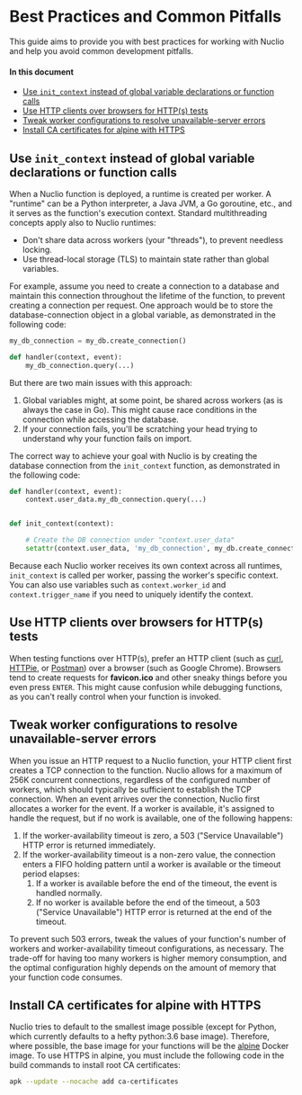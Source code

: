 # Best Practices and Common Pitfalls

This guide aims to provide you with best practices for working with Nuclio and help you avoid common development pitfalls.

#### In this document

- [Use `init_context` instead of global variable declarations or function calls
](#init_context-instead-of-global-context)
- [Use HTTP clients over browsers for HTTP(s) tests](#http-clients-for-testing)
- [Tweak worker configurations to resolve unavailable-server errors](#tweak-worker-cfg-to-resolve-http-503-errors)
- [Install CA certificates for alpine with HTTPS](#ca-certificates-for-alpine-w-https)

<a id="init_context-instead-of-global-context"></a>
## Use `init_context` instead of global variable declarations or function calls

When a Nuclio function is deployed, a runtime is created per worker. A "runtime" can be a Python interpreter, a Java JVM, a Go goroutine, etc., and it serves as the function's execution context.
Standard multithreading concepts apply also to Nuclio runtimes:

- Don't share data across workers (your "threads"), to prevent needless locking.
- Use thread-local storage (TLS) to maintain state rather than global variables.

For example, assume you need to create a connection to a database and maintain this connection throughout the lifetime of the function, to prevent creating a connection per request. One approach would be to store the database-connection object in a global variable, as demonstrated in the following code:
```python
my_db_connection = my_db.create_connection()

def handler(context, event):
    my_db_connection.query(...)
```
But there are two main issues with this approach:

1. Global variables might, at some point, be shared across workers (as is always the case in Go). This might cause race conditions in the connection while accessing the database.
2. If your connection fails, you'll be scratching your head trying to understand why your function fails on import.

The correct way to achieve your goal with Nuclio is by creating the database connection from the `init_context` function, as demonstrated in the following code:
```python
def handler(context, event):
    context.user_data.my_db_connection.query(...)


def init_context(context):

    # Create the DB connection under "context.user_data"
    setattr(context.user_data, 'my_db_connection', my_db.create_connection())
```

Because each Nuclio worker receives its own context across all runtimes, `init_context` is called per worker, passing the worker's specific context. You can also use variables such as `context.worker_id` and `context.trigger_name` if you need to uniquely identify the context.

<a id="http-clients-for-testing"></a>
## Use HTTP clients over browsers for HTTP(s) tests

When testing functions over HTTP(s), prefer an HTTP client (such as [curl](https://curl.haxx.se/), [HTTPie](https://httpie.org/), or [Postman](https://www.getpostman.com/)) over a browser (such as Google Chrome). 
Browsers tend to create requests for **favicon.ico** and other sneaky things before you even press `ENTER`. This might cause confusion while debugging functions, as you can't really control when your function is invoked.

<a id="tweak-worker-cfg-to-resolve-http-503-errors"></a>
## Tweak worker configurations to resolve unavailable-server errors

When you issue an HTTP request to a Nuclio function, your HTTP client first creates a TCP connection to the function. Nuclio allows for a maximum of 256K concurrent connections, regardless of the configured number of workers, which should typically be sufficient to establish the TCP connection. When an event arrives over the connection, Nuclio first allocates a worker for the event. If a worker is available, it's assigned to handle the request, but if no work is available, one of the following happens:

1. If the worker-availability timeout is zero, a 503 ("Service Unavailable") HTTP error is returned immediately.
2. If the worker-availability timeout is a non-zero value, the connection enters a FIFO holding pattern until a worker is available or the timeout period elapses:
    1. If a worker is available before the end of the timeout, the event is handled normally.
    2. If no worker is available before the end of the timeout, a 503 ("Service Unavailable") HTTP error is returned at the end of the timeout.

To prevent such 503 errors, tweak the values of your function's number of workers and worker-availability timeout configurations, as necessary. The trade-off for having too many workers is higher memory consumption, and the optimal configuration highly depends on the amount of memory that your function code consumes.

<a id="ca-certificates-for-alpine-w-https"></a>
## Install CA certificates for alpine with HTTPS

Nuclio tries to default to the smallest image possible (except for Python, which currently defaults to a hefty python:3.6 base image). Therefore, where possible, the base image for your functions will be the [alpine](https://hub.docker.com/_/alpine) Docker image. To use HTTPS in alpine, you must include the following code in the build commands to install root CA certificates:
```sh
apk --update --nocache add ca-certificates
```


